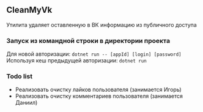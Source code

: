 ## CleanMyVk
Утилита удаляет оставленную в ВК информацию из публичного доступа
### Запуск из командной строки в директории проекта
Для новой авторизации: `dotnet run -- [appId] [login] [password]`  
Используя кеш предыдущей авторизации: `dotnet run`
### Todo list
* Реализовать очистку лайков пользователя (занимается Игорь)
* Реализовать очистку комментариев пользователя (занимается Даниил)